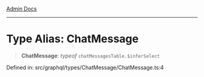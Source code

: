 [Admin Docs](/)

***

# Type Alias: ChatMessage

> **ChatMessage**: *typeof* `chatMessagesTable.$inferSelect`

Defined in: src/graphql/types/ChatMessage/ChatMessage.ts:4
